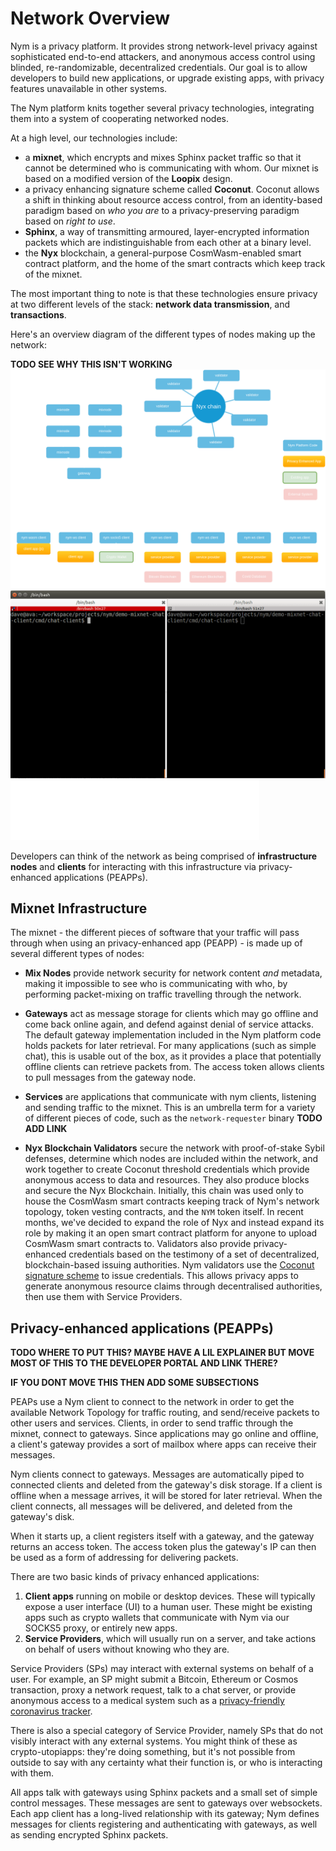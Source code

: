 # Network Overview

Nym is a privacy platform. It provides strong network-level privacy against sophisticated end-to-end attackers, and anonymous access control using blinded, re-randomizable, decentralized credentials. Our goal is to allow developers to build new applications, or upgrade existing apps, with privacy features unavailable in other systems.

The Nym platform knits together several privacy technologies, integrating them into a system of cooperating networked nodes.

At a high level, our technologies include:

* a **mixnet**, which encrypts and mixes Sphinx packet traffic so that it cannot be determined who is communicating with whom. Our mixnet is based on a modified version of the **Loopix** design.
* a privacy enhancing signature scheme called **Coconut**. Coconut allows a shift in thinking about resource access control, from an identity-based paradigm based on _who you are_ to a privacy-preserving paradigm based on _right to use_.
* **Sphinx**, a way of transmitting armoured, layer-encrypted information packets which are indistinguishable from each other at a binary level.
* the **Nyx** blockchain, a general-purpose CosmWasm-enabled smart contract platform, and the home of the smart contracts which keep track of the mixnet. 

The most important thing to note is that these technologies ensure privacy at two different levels of the stack: **network data transmission**, and **transactions**.

Here's an overview diagram of the different types of nodes making up the network: 

**TODO SEE WHY THIS ISN'T WORKING** 
![Nym Platform](../../images/nym-platform-dark.png)
![other test](../../images/conversation.gif)
![try again](../../images/nym-logo.svg)

Developers can think of the network as being comprised of **infrastructure nodes** and **clients** for interacting with this infrastructure via privacy-enhanced applications (PEAPPs). 

## Mixnet Infrastructure 
The mixnet - the different pieces of software that your traffic will pass through when using an privacy-enhanced app (PEAPP) - is made up of several different types of nodes:

* **Mix Nodes** provide network security for network content _and_ metadata, making it impossible to see who is communicating with who, by performing packet-mixing on traffic travelling through the network. 

* **Gateways** act as message storage for clients which may go offline and come back online again, and defend against denial of service attacks. The default gateway implementation included in the Nym platform code holds packets for later retrieval. For many applications (such as simple chat), this is usable out of the box, as it provides a place that potentially offline clients can retrieve packets from. The access token allows clients to pull messages from the gateway node.

* **Services** are applications that communicate with nym clients, listening and sending traffic to the mixnet. This is an umbrella term for a variety of different pieces of code, such as the `network-requester` binary **TODO ADD LINK** 

* **Nyx Blockchain Validators** secure the network with proof-of-stake Sybil defenses, determine which nodes are included within the network, and work together to create Coconut threshold credentials which provide anonymous access to data and resources. They also produce blocks and secure the Nyx Blockchain. Initially, this chain was used only to house the CosmWasm smart contracts keeping track of Nym's network topology, token vesting contracts, and the `NYM` token itself. In recent months, we've decided to expand the role of Nyx and instead expand its role by making it an open smart contract platform for anyone to upload CosmWasm smart contracts to. Validators also provide privacy-enhanced credentials based on the testimony of a set of decentralized, blockchain-based issuing authorities. Nym validators use the [Coconut](https://arxiv.org/abs/1802.07344) [signature scheme](https://en.wikipedia.org/wiki/Digital_signature) to issue credentials. This allows privacy apps to generate anonymous resource claims through decentralised authorities, then use them with Service Providers.

## Privacy-enhanced applications (PEAPPs) 

**TODO WHERE TO PUT THIS? MAYBE HAVE A LIL EXPLAINER BUT MOVE MOST OF THIS TO THE DEVELOPER PORTAL AND LINK THERE?** 

**IF YOU DONT MOVE THIS THEN ADD SOME SUBSECTIONS**

PEAPs use a Nym client to connect to the network in order to get the available Network Topology for traffic routing, and send/receive packets to other users and services. Clients, in order to send traffic through the mixnet, connect to gateways. Since applications may go online and offline, a client's gateway provides a sort of mailbox where apps can receive their messages.

Nym clients connect to gateways. Messages are automatically piped to connected clients and deleted from the gateway's disk storage. If a client is offline when a message arrives, it will be stored for later retrieval. When the client connects, all messages will be delivered, and deleted from the gateway's disk. 

When it starts up, a client registers itself with a gateway, and the gateway returns an access token. The access token plus the gateway's IP can then be used as a form of addressing for delivering packets.

There are two basic kinds of privacy enhanced applications:

1. **Client apps** running on mobile or desktop devices. These will typically expose a user interface (UI) to a human user. These might be existing apps such as crypto wallets that communicate with Nym via our SOCKS5 proxy, or entirely new apps.
2. **Service Providers**, which will usually run on a server, and take actions on behalf of users without knowing who they are.

Service Providers (SPs) may interact with external systems on behalf of a user. For example, an SP might submit a Bitcoin, Ethereum or Cosmos transaction, proxy a network request, talk to a chat server, or provide anonymous access to a medical system such as a [privacy-friendly coronavirus tracker](https://constructiveproof.com/posts/2020-04-24-coronavirus-tracking-app-privacy/).

There is also a special category of Service Provider, namely SPs that do not visibly interact with any external systems. You might think of these as crypto-utopiapps: they're doing something, but it's not possible from outside to say with any certainty what their function is, or who is interacting with them.

All apps talk with gateways using Sphinx packets and a small set of simple control messages. These messages are sent to gateways over websockets. Each app client has a long-lived relationship with its gateway; Nym defines messages for clients registering and authenticating with gateways, as well as sending encrypted Sphinx packets. 
